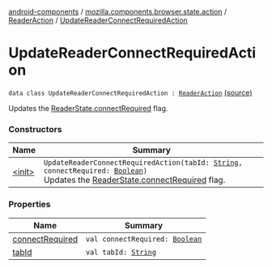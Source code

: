 [android-components](../../../index.md) / [mozilla.components.browser.state.action](../../index.md) / [ReaderAction](../index.md) / [UpdateReaderConnectRequiredAction](./index.md)

# UpdateReaderConnectRequiredAction

`data class UpdateReaderConnectRequiredAction : `[`ReaderAction`](../index.md) [(source)](https://github.com/mozilla-mobile/android-components/blob/master/components/browser/state/src/main/java/mozilla/components/browser/state/action/BrowserAction.kt#L409)

Updates the [ReaderState.connectRequired](../../../mozilla.components.browser.state.state/-reader-state/connect-required.md) flag.

### Constructors

| Name | Summary |
|---|---|
| [&lt;init&gt;](-init-.md) | `UpdateReaderConnectRequiredAction(tabId: `[`String`](https://kotlinlang.org/api/latest/jvm/stdlib/kotlin/-string/index.html)`, connectRequired: `[`Boolean`](https://kotlinlang.org/api/latest/jvm/stdlib/kotlin/-boolean/index.html)`)`<br>Updates the [ReaderState.connectRequired](../../../mozilla.components.browser.state.state/-reader-state/connect-required.md) flag. |

### Properties

| Name | Summary |
|---|---|
| [connectRequired](connect-required.md) | `val connectRequired: `[`Boolean`](https://kotlinlang.org/api/latest/jvm/stdlib/kotlin/-boolean/index.html) |
| [tabId](tab-id.md) | `val tabId: `[`String`](https://kotlinlang.org/api/latest/jvm/stdlib/kotlin/-string/index.html) |
